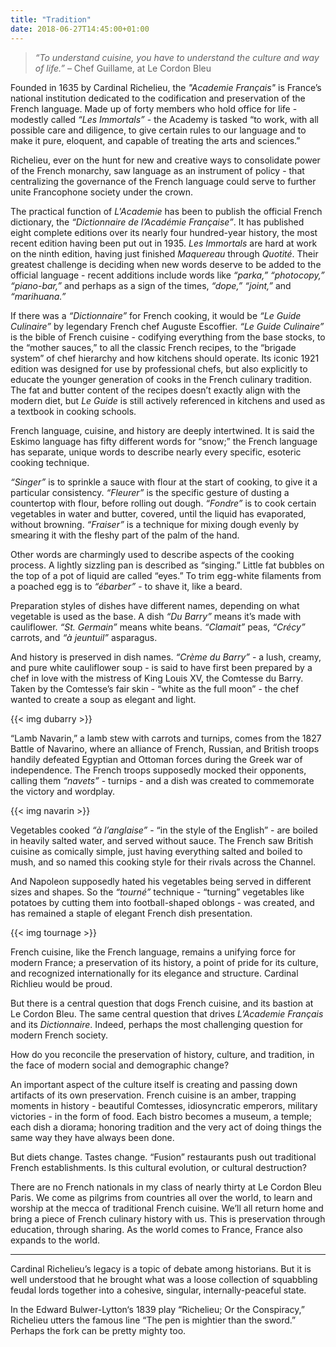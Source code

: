 ```yaml
---
title: "Tradition"
date: 2018-06-27T14:45:00+01:00
---
```


> _“To understand cuisine, you have to understand the culture and way of life.”_ – Chef Guillame, at Le Cordon Bleu

Founded in 1635 by Cardinal Richelieu, the _"Academie Français"_ is France’s national institution dedicated to the codification and preservation of the French language. Made up of forty members who hold office for life - modestly called _“Les Immortals”_ - the Academy is tasked “to work, with all possible care and diligence, to give certain rules to our language and to make it pure, eloquent, and capable of treating the arts and sciences.”

Richelieu, ever on the hunt for new and creative ways to consolidate power of the French monarchy, saw language as an instrument of policy - that centralizing the governance of the French language could serve to further unite Francophone society under the crown.

The practical function of _L'Academie_ has been to publish the official French dictionary, the _“Dictionnaire de l’Académie Française”_. It has published eight complete editions over its nearly four hundred-year history, the most recent edition having been put out in 1935. _Les Immortals_ are hard at work on the ninth edition, having just finished _Maquereau_ through _Quotité_. Their greatest challenge is deciding when new words deserve to be added to the official language - recent additions include words like _“parka,”_ _“photocopy,”_ _“piano-bar,”_ and perhaps as a sign of the times, _“dope,”_ _“joint,”_ and _“marihuana.”_

If there was a _“Dictionnaire”_ for French cooking, it would be _“Le Guide Culinaire”_ by legendary French chef Auguste Escoffier. _“Le Guide Culinaire”_ is the bible of French cuisine - codifying everything from the base stocks, to the “mother sauces,” to all the classic French recipes, to the “brigade system” of chef hierarchy and how kitchens should operate. Its iconic 1921 edition was designed for use by professional chefs, but also explicitly to educate the younger generation of cooks in the French culinary tradition. The fat and butter content of the recipes doesn’t exactly align with the modern diet, but _Le Guide_ is still actively referenced in kitchens and used as a textbook in cooking schools.

French language, cuisine, and history are deeply intertwined. It is said the Eskimo language has fifty different words for “snow;” the French language has separate, unique words to describe nearly every specific, esoteric cooking technique.

_“Singer”_ is to sprinkle a sauce with flour at the start of cooking, to give it a particular consistency. _“Fleurer”_ is the specific gesture of dusting a countertop with flour, before rolling out dough. _“Fondre”_ is to cook certain vegetables in water and butter, covered, until the liquid has evaporated, without browning. _“Fraiser”_ is a technique for mixing dough evenly by smearing it with the fleshy part of the palm of the hand.

Other words are charmingly used to describe aspects of the cooking process. A lightly sizzling pan is described as “singing.” Little fat bubbles on the top of a pot of liquid are called “eyes.” To trim egg-white filaments from a poached egg is to _“ébarber”_ - to shave it, like a beard. 

Preparation styles of dishes have different names, depending on what vegetable is used as the base. A dish _“Du Barry”_ means it’s made with cauliflower. _“St. Germain”_ means white beans. _“Clamait”_ peas, _“Crécy”_ carrots, and _“à jeuntuil”_ asparagus.

And history is preserved in dish names. _“Crème du Barry”_ - a lush, creamy, and pure white cauliflower soup - is said to have first been prepared by a chef in love with the mistress of King Louis XV, the Comtesse du Barry. Taken by the Comtesse’s fair skin - “white as the full moon” - the chef wanted to create a soup as elegant and light.

{{< img dubarry >}}

“Lamb Navarin,” a lamb stew with carrots and turnips, comes from the 1827 Battle of Navarino, where an alliance of French, Russian, and British troops handily defeated Egyptian and Ottoman forces during the Greek war of independence. The French troops supposedly mocked their opponents, calling them _“navets”_ - turnips - and a dish was created to commemorate the victory and wordplay.

{{< img navarin >}}

Vegetables cooked _“à l’anglaise”_ - “in the style of the English” - are boiled in heavily salted water, and served without sauce. The French saw British cuisine as comically simple, just having everything salted and boiled to mush, and so named this cooking style for their rivals across the Channel.

And Napoleon supposedly hated his vegetables being served in different sizes and shapes. So the _“tourné”_ technique - “turning” vegetables like potatoes by cutting them into football-shaped oblongs - was created, and has remained a staple of elegant French dish presentation.

{{< img tournage >}}

French cuisine, like the French language, remains a unifying force for modern France; a preservation of its history, a point of pride for its culture, and recognized internationally for its elegance and structure. Cardinal Richlieu would be proud.

But there is a central question that dogs French cuisine, and its bastion at Le Cordon Bleu. The same central question that drives _L’Academie Français_ and its _Dictionnaire_. Indeed, perhaps the most challenging question for modern French society.

How do you reconcile the preservation of history, culture, and tradition, in the face of modern social and demographic change? 

An important aspect of the culture itself is creating and passing down artifacts of its own preservation. French cuisine is an amber, trapping moments in history - beautiful Comtesses, idiosyncratic emperors, military victories - in the form of food. Each bistro becomes a museum, a temple; each dish a diorama; honoring tradition and the very act of doing things the same way they have always been done. 

But diets change. Tastes change. “Fusion” restaurants push out traditional French establishments. Is this cultural evolution, or cultural destruction?

There are no French nationals in my class of nearly thirty at Le Cordon Bleu Paris. We come as pilgrims from countries all over the world, to learn and worship at the mecca of traditional French cuisine.  We’ll all return home and bring a piece of French culinary history with us. This is preservation through education, through sharing. As the world comes to France, France also expands to the world.

---

Cardinal Richelieu’s legacy is a topic of debate among historians. But it is well understood that he brought what was a loose collection of squabbling feudal lords together into a cohesive, singular, internally-peaceful state. 

In the Edward Bulwer-Lytton‘s 1839 play “Richelieu; Or the Conspiracy,” Richelieu utters the famous line “The pen is mightier than the sword.” Perhaps the fork can be pretty mighty too.